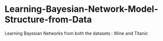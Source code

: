 # Learning-Bayesian-Network-Model-Structure-from-Data
Learning Bayesian Networks from both the datasets : Wine and Titanic
